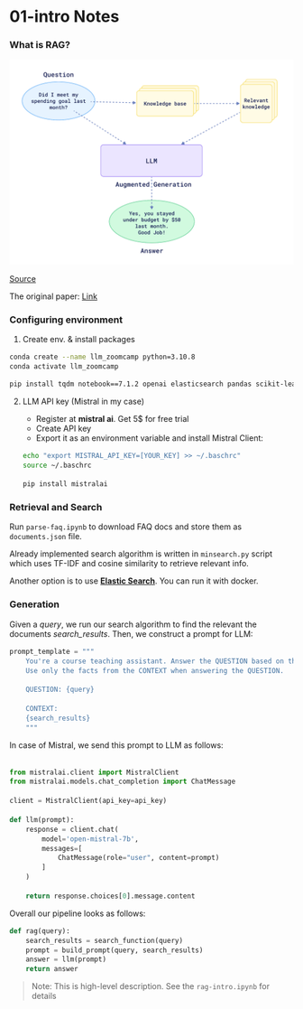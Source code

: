 # 01-intro Notes

### What is RAG? 

![rag](assets/how-rag-works.jpg)

[Source](https://qdrant.tech/articles/what-is-rag-in-ai/)

The original paper: [Link](https://arxiv.org/pdf/2005.11401)


### Configuring environment

1. Create env. & install packages

```bash
conda create --name llm_zoomcamp python=3.10.8
conda activate llm_zoomcamp
```

```bash
pip install tqdm notebook==7.1.2 openai elasticsearch pandas scikit-learn
```

2. LLM API key (Mistral in my case)

    - Register at **mistral ai**. Get 5$ for free trial  
    - Create API key
    - Export it as an environment variable and install Mistral Client:
    
    ```bash
    echo "export MISTRAL_API_KEY=[YOUR_KEY] >> ~/.baschrc" 
    source ~/.baschrc

    pip install mistralai
    ```

### Retrieval and Search

Run `parse-faq.ipynb` to download FAQ docs and store them as `documents.json` file.

Already implemented search algorithm is written in `minsearch.py` script which uses TF-IDF and cosine similarity to retrieve relevant info.

Another option is to use [**Elastic Search**](https://github.com/elastic/elasticsearch). You can run it with docker. 

### Generation

Given a *query*, we run our search algorithm to find the relevant the documents *search_results*. Then, we construct a prompt for LLM: 

```python
prompt_template = """
    You're a course teaching assistant. Answer the QUESTION based on the CONTEXT from the FAQ database.
    Use only the facts from the CONTEXT when answering the QUESTION.
    
    QUESTION: {query}
    
    CONTEXT: 
    {search_results}
    """
```

In case of Mistral, we send this prompt to LLM as follows:

```python

from mistralai.client import MistralClient
from mistralai.models.chat_completion import ChatMessage

client = MistralClient(api_key=api_key)

def llm(prompt):
    response = client.chat(
        model='open-mistral-7b',
        messages=[
            ChatMessage(role="user", content=prompt)
        ]
    )

    return response.choices[0].message.content

```


Overall our pipeline looks as follows:

```python
def rag(query):
    search_results = search_function(query)
    prompt = build_prompt(query, search_results)
    answer = llm(prompt)
    return answer

```


> Note: This is high-level description. See the `rag-intro.ipynb` for details 